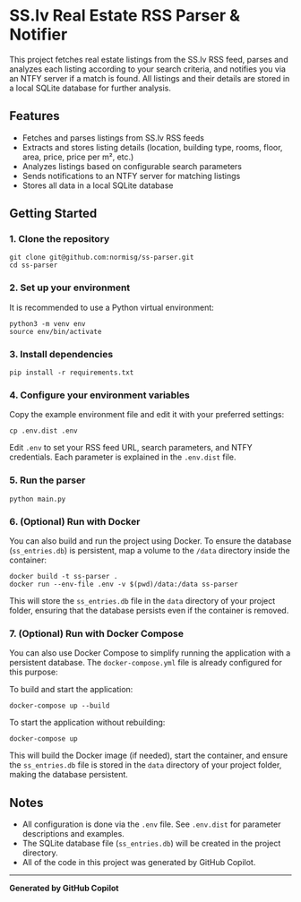 # SS.lv Real Estate RSS Parser & Notifier

This project fetches real estate listings from the SS.lv RSS feed, parses and analyzes each listing according to your search criteria, and notifies you via an NTFY server if a match is found. All listings and their details are stored in a local SQLite database for further analysis.

## Features
- Fetches and parses listings from SS.lv RSS feeds
- Extracts and stores listing details (location, building type, rooms, floor, area, price, price per m², etc.)
- Analyzes listings based on configurable search parameters
- Sends notifications to an NTFY server for matching listings
- Stores all data in a local SQLite database

## Getting Started

### 1. Clone the repository
```
git clone git@github.com:normisg/ss-parser.git
cd ss-parser
```

### 2. Set up your environment
It is recommended to use a Python virtual environment:
```
python3 -m venv env
source env/bin/activate
```

### 3. Install dependencies
```
pip install -r requirements.txt
```

### 4. Configure your environment variables
Copy the example environment file and edit it with your preferred settings:
```
cp .env.dist .env
```
Edit `.env` to set your RSS feed URL, search parameters, and NTFY credentials. Each parameter is explained in the `.env.dist` file.

### 5. Run the parser
```
python main.py
```

### 6. (Optional) Run with Docker
You can also build and run the project using Docker. To ensure the database (`ss_entries.db`) is persistent, map a volume to the `/data` directory inside the container:

```
docker build -t ss-parser .
docker run --env-file .env -v $(pwd)/data:/data ss-parser
```

This will store the `ss_entries.db` file in the `data` directory of your project folder, ensuring that the database persists even if the container is removed.

### 7. (Optional) Run with Docker Compose
You can also use Docker Compose to simplify running the application with a persistent database. The `docker-compose.yml` file is already configured for this purpose:

To build and start the application:
```
docker-compose up --build
```

To start the application without rebuilding:
```
docker-compose up
```

This will build the Docker image (if needed), start the container, and ensure the `ss_entries.db` file is stored in the `data` directory of your project folder, making the database persistent.

## Notes
- All configuration is done via the `.env` file. See `.env.dist` for parameter descriptions and examples.
- The SQLite database file (`ss_entries.db`) will be created in the project directory.
- All of the code in this project was generated by GitHub Copilot.

---

**Generated by GitHub Copilot**
